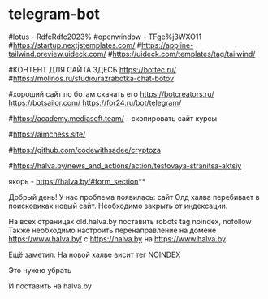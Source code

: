 # telegram-bot
#lotus - RdfcRdfc2023%
#openwindow - TFge%j3WXO11
#https://startup.nextjstemplates.com/
#https://appline-tailwind.preview.uideck.com/
#https://uideck.com/templates/tag/tailwind/

#КОНТЕНТ ДЛЯ САЙТА ЗДЕСЬ https://bottec.ru/
#https://molinos.ru/studio/razrabotka-chat-botov


#хороший сайт по ботам скачать его https://botcreators.ru/
https://botsailor.com/
https://for24.ru/bot/telegram/

#https://academy.mediasoft.team/  - скопировать сайт курсы

#https://aimchess.site/ 

#https://github.com/codewithsadee/cryptoza

#https://halva.by/news_and_actions/action/testovaya-stranitsa-aktsiy


якорь   - https://halva.by/#form_section**


Добрый день! У нас проблема появилась: сайт Олд халва перебивает в поисковиках новый сайт. 
Необходимо закрыть от индексации. 

На всех страницах old.halva.by поставить robots tag noindex, nofollow
Также необходимо настроить перенаправление на домене https://www.halva.by/
c https://halva.by на https://www.halva.by

Ещё заметил:
На новой халве висит тег NOINDEX

Это нужно убрать

И поставить на halva.by

<meta name='robots' content='index, follow, max-image-preview:large, max-snippet:-1, max-video-preview:-1' />

